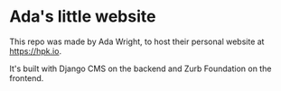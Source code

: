 # Ada's little website

This repo was made by Ada Wright, to host their personal website at
<https://hpk.io>.

It's built with Django CMS on the backend and Zurb Foundation on the frontend.
